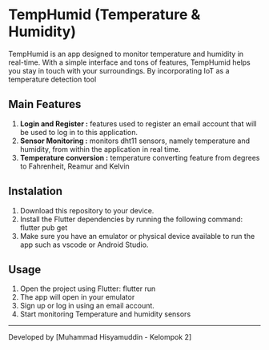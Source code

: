 # TempHumid (Temperature & Humidity)

TempHumid is an app designed to monitor temperature and humidity in real-time. With a simple interface and tons of features, TempHumid helps you stay in touch with your surroundings. By incorporating IoT as a temperature detection tool

## Main Features

1. **Login and Register :** features used to register an email account that will be used to log in to this application.
2. **Sensor Monitoring :** monitors dht11 sensors, namely temperature and humidity, from within the application in real time.
3. **Temperature conversion :** temperature converting feature from degrees to Fahrenheit, Reamur and Kelvin

## Instalation
1. Download this repository to your device.
2. Install the Flutter dependencies by running the following command: flutter pub get
3. Make sure you have an emulator or physical device available to run the app such as vscode or Android Studio.

## Usage
1. Open the project using Flutter: flutter run
2. The app will open in your emulator
3. Sign up or log in using an email account.
4. Start monitoring Temperature and humidity sensors


---
Developed by [Muhammad Hisyamuddin - Kelompok 2]
